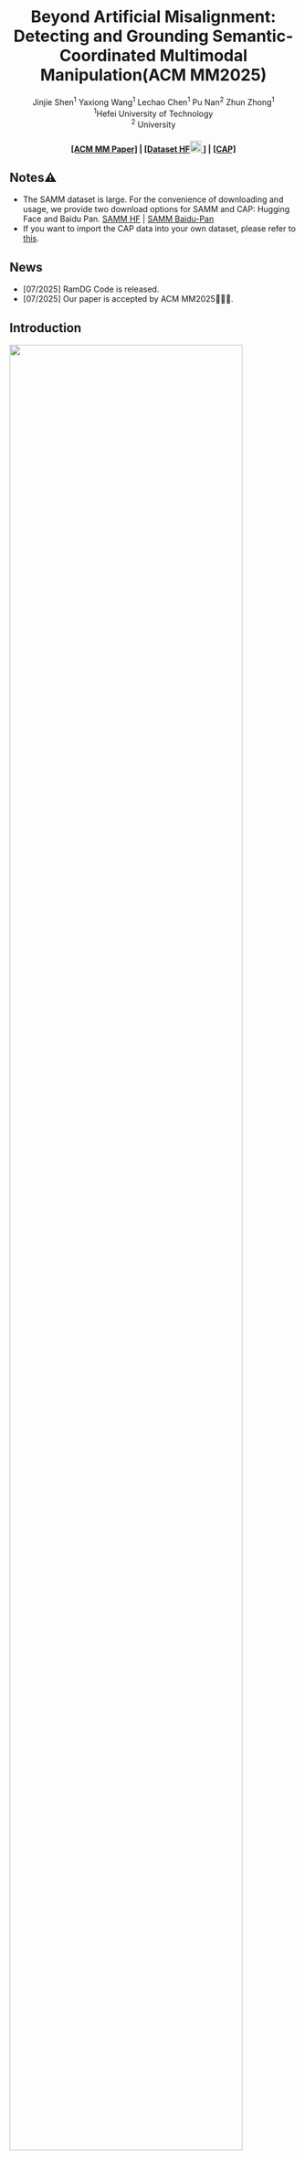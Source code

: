 <div align="center">
<h1>Beyond Artificial Misalignment: Detecting and Grounding Semantic-Coordinated Multimodal Manipulation(ACM MM2025)</h1>

<div>
  Jinjie Shen<sup>1</sup></a>
  Yaxiong Wang<sup>1</sup></a>
  Lechao Chen<sup>1</sup></a>
  Pu Nan<sup>2</sup></a>
  Zhun Zhong<sup>1</sup></a>
</div>

<div>
    <sup>1</sup>Hefei University of Technology
    <br>
    <sup>2</sup> University
</div>
</div>

<h4 align="center">
  <a href="" target='_blank'>[ACM MM Paper]</a> |
  <a href="https://huggingface.co/datasets/SJJ0854/SAMM" target='_blank'>[Dataset HF<img width="20" height="20" alt="image" src="https://github.com/user-attachments/assets/88b9b5c7-132e-4589-aedf-4e3ccd15732c" />
]</a> |
  <a href="" target='_blank'>[CAP]</a>
</h4>

## Notes⚠️

- The SAMM dataset is large. For the convenience of downloading and usage, we provide two download options for SAMM and CAP: Hugging Face and Baidu Pan.  [SAMM HF](https://huggingface.co/datasets/SJJ0854/SAMM) | [SAMM Baidu-Pan](https://pan.baidu.com/s/1Mw9sPTEqq8CRMdqePgOc2g?pwd=8yv8) 
- If you want to import the CAP data into your own dataset, please refer to [this](https://github.com/shen8424/CAP).

## News

- [07/2025] RamDG Code is released.
- [07/2025] Our paper is accepted by ACM MM2025🎉🎉🎉.

## Introduction

<img src='./figures/teaser.png' width='90%'>

This is the official implementation of *SAMM* and *RamDG*. We propose a realistic research scenario: detecting and grounding semantic-coordinated multimodal manipulations, and introduce a new dataset SAMM. To address this challenge, we design the RamDG framework, proposing a novel approach for detecting fake news by leveraging external knowledge.

The framework of the proposed RamDG:

<img src='./figures/RamDG.png' width='90%'>

## 🔧 Dependencies and Installation

### Download
```
mkdir code
cd code
git clone https://github.com/shen8424/SAMM-RamDG-CAP.git
cd SAMM-RamDG-CAP
```

### Environment

```
conda create -n RamDG python=3.8
conda activate RamDG
conda install --yes -c pytorch pytorch=1.10.0 torchvision==0.11.1 cudatoolkit=11.3
pip install -r requirements.txt
conda install -c conda-forge ruamel_yaml
```

### ⏬ Prepare Checkpoint

Download the pre-trained model through this link: [ALBEF_4M.pth](https://storage.googleapis.com/sfr-pcl-data-research/ALBEF/ALBEF_4M.pth) and [pytorch_model.bin](https://drive.google.com/file/d/15qfsTHPB-CkEVreOyf-056JWDAVjWK3w/view?usp=sharing)[GoogleDrive].

Then put the `ALBEF_4M.pth` and `pytorch_model.bin` into `./code/SAMM-RamDG-CAP/`.

```
./
├── code
    └── SAMM-RamDG-CAP (this github repo)
        ├── configs
        │   └──...
        ├── dataset
        │   └──...
        ├── models
        │   └──...
        ...
        └── ALBEF_4M.pth
        └── pytorch_model.bin
```

## ⏬ Prepare Data

### Brief introduction

We present <b>SAMM</b>, a large-scale dataset for Detecting and Grounding Semantic-Coordinated Multimodal Manipulation.

**Dataset Statistics:**
<div align="center">
<img src='./figures/samm_statistics.png' width='90%'>
</div>

### Celeb Attributes Portfolio (CAP)

We present <b>CAP</b>, a large-scale database including over 80k celebrities. Each celebrity in the CAP has three associated images along with their gender, birth year, occupation, and main achievements.

Two examples from CAP:

<div align="center">
<img src='./figures/cap.png' width='40%'>
</div>

#### Import CAP into other datasets.🤗🤗🤗

If you want to import the CAP data into your own dataset, please refer to [this](https://github.com/shen8424/CAP).

### Annotations
```
    {
        "text": "Lachrymose Terri Butler, whose letter prompted Peter Dutton to cancel Troy Newman's visa, was clearly upset.",
        "fake_cls": "attribute_manipulation",
        "image": "emotion_jpg/65039.jpg",
        "id": 13,
        "fake_image_box": [
            665,
            249,
            999,
            671
        ],
        "cap_texts": {
            "Terri Butler": "Terri Butler Gender: Female, Occupation: Politician, Birth year: 1977, Main achievement: Member of Australian Parliament.",
            "Peter Dutton": "Peter Dutton Gender: Male, Occupation: Politician, Birth year: 1970, Main achievement: Australian Minister for Defence."
        },
        "cap_images": {
            "Terri Butler": "Terri Butler",
            "Peter Dutton": "Peter Dutton"
        },
        "idx_cap_texts": [
            1,
            0
        ],
        "idx_cap_images": [
            1,
            0
        ],
        "fake_text_pos": [
            0,
            11,
            13,
            14,
            15
        ]
    }
```

- `image`: The relative path to the original or manipulated image.  
- `text`: The original or manipulated text caption.  
- `fake_cls`: Indicates the type of manipulation (e.g., forgery, editing).  
- `fake_image_box`: The bounding box coordinates of the manipulated region in the image.  
- `fake_text_pos`: A list of indices specifying the positions of manipulated tokens within the `text` string.  
- `cap_texts`: Textual information extracted from CAP (Contextual Auxiliary Prompt) annotations.  
- `cap_images`: Relative paths to visual information from CAP annotations.  
- `idx_cap_texts`: A binary array where the i-th element indicates whether the i-th celebrity in `cap_texts` is tampered (1 = tampered, 0 = not tampered).  
- `idx_cap_images`: A binary array where the i-th element indicates whether the i-th celebrity in `cap_images` is tampered (1 = tampered, 0 = not tampered).

### Download data

😊😊😊We provide two versions: SAMM with CAP information and SAMM without CAP information. If you choose SAMM with CAP information, download CAP and place the downloaded `people_imgs` folder into `./code/SAMM-RamDG-CAP/SAMM_datasets`. 

Then place the `train.json`, `val.json`, `test.json` into `./code/SAMM-RamDG-CAP/SAMM_datasets/jsons` and place `emotion_jpg`, `orig_output`, `swap_jpg` into `./code/SAMM-RamDG-CAP/SAMM_datasets`.

```
./
├── code
    └── SAMM-RamDG-CAP (this github repo)
        ├── configs
        │   └──...
        ├── dataset
        │   └──...
        ├── models
        │   └──...
        ...
        └── SAMM_datasets
        │       ├── jsons
        │       │   ├──train.json
        │       │   │
        │       │   ├──test.json
        │       │   │
        │       │   └──val.json
        │       ├── people_imgs
        │       │
        │       ├── emotion_jpg
        │       │
        │       ├── orig_output
        │       │
        │       └── swap_jpg
        ├── models
        │   
        └── pytorch_model.bin
```

## 💻 Training RamDG
To train RamDG on the SAMM dataset, please modify `train.sh` and then run the following commands:
```yaml
bash train.sh
```

## 💻 Testing RamDG

To test RamDG on the SAMM dataset, please modify `test.sh` and then run the following commands:
```yaml
bash test.sh
```

## Benchmark Results
Here we list the performance comparison of SOTA multi-modal and our method. Please refer to our paper for more details.

<img src='./figures/benchmark_results.png' width='90%'>

## Model checkpoint

Checkpoint of our trained model on the SAMM: [best-model-checkpoint](https://drive.google.com/file/d/1woS5gWD9u08tgbVHvfUKhe7bbAE3DtDo/view?usp=sharing)

## 🤗 Acknowledgements
We borrow some codes from [DGM4](https://github.com/rshaojimmy/MultiModal-DeepFake) and pre-trained weights from [ALBEF](https://github.com/salesforce/ALBEF). Thanks for their wonderful work!

## Citation
If you find this work useful for your research, please kindly cite our paper:





